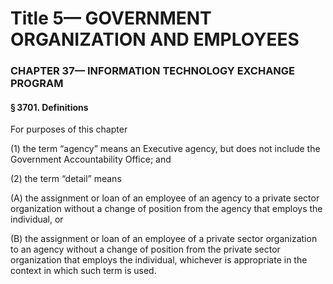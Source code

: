 
# Title 5— GOVERNMENT ORGANIZATION AND EMPLOYEES
### CHAPTER 37— INFORMATION TECHNOLOGY EXCHANGE PROGRAM
#### § 3701. Definitions

For purposes of this chapter

(1) the term “agency” means an Executive agency, but does not include the Government Accountability Office; and

(2) the term “detail” means

(A) the assignment or loan of an employee of an agency to a private sector organization without a change of position from the agency that employs the individual, or

(B) the assignment or loan of an employee of a private sector organization to an agency without a change of position from the private sector organization that employs the individual, whichever is appropriate in the context in which such term is used.
